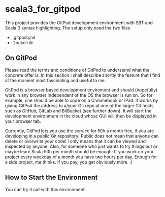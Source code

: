 # scala3_for_gitpod
This project provides the GitPod development environment with SBT and 
Scala 3 syntax highlighting. The setup only need the two files
* .gitpod.yml
* Dockerfile

## On GitPod
Please read the terms and conditions of GitPod to understand what the concrete offer is.
In this section I shall describe shortly the feature that I find at the moment most 
fascinating and useful to me.

GitPod is a browser based development enviroment and should (hopefully) work in any browser
independent of the OS the browser is run on. So for example, one should be able to code on 
a Chromebook or IPad. It works by giving GitPod the address to a/your Git repo at one of the
larger Git hosts such as GitHub, GitLab and BitBucket (see further down). It will start the
development environment in the cloud whose GUI will then be displayed in your browser tab.

Currently, GitPod lets you use the service for 50h a month free, if you are 
developing in a public Git repository! Public does not mean that anyone can delete or overwrite
your code! I only means that it can be viewed and inspected by anyone. Also, for someone who just 
wants to try things out or maybe learn Scala 50h per month should be enough: If you work on your 
project every weekday of a month you have two hours per day. Enough for a side project, me thinks. 
If you pay, you get obviously more. :)

## How to Start the Environment
You can try it out with this environment.
